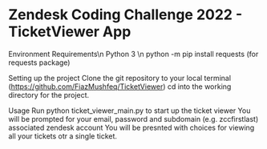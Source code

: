 # Zendesk Coding Challenge 2022 - TicketViewer App

Environment Requirements\n
Python 3 \n
python -m pip install requests (for requests package)


Setting up the project
Clone the git repository to your local terminal (https://github.com/FiazMushfeq/TicketViewer)
cd into the working directory for the project.

Usage
Run python ticket_viewer_main.py to start up the ticket viewer
You will be prompted for your email, password and subdomain (e.g. zccfirstlast) associated zendesk account
You will be presnted with choices for viewing all your tickets otr a single ticket. 
